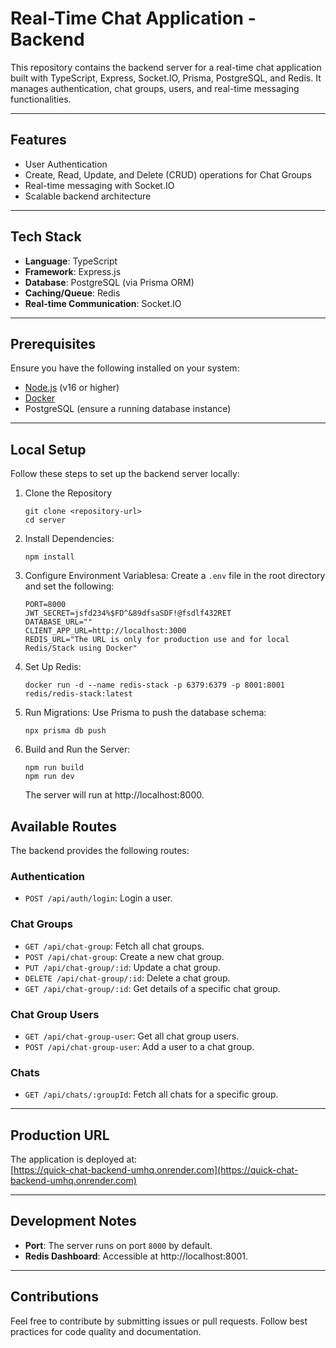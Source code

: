 # Real-Time Chat Application - Backend

This repository contains the backend server for a real-time chat application built with TypeScript, Express, Socket.IO, Prisma, PostgreSQL, and Redis. It manages authentication, chat groups, users, and real-time messaging functionalities.

---

## Features

- User Authentication
- Create, Read, Update, and Delete (CRUD) operations for Chat Groups
- Real-time messaging with Socket.IO
- Scalable backend architecture

---

## Tech Stack

- **Language**: TypeScript
- **Framework**: Express.js
- **Database**: PostgreSQL (via Prisma ORM)
- **Caching/Queue**: Redis
- **Real-time Communication**: Socket.IO

---

## Prerequisites

Ensure you have the following installed on your system:

- [Node.js](https://nodejs.org/) (v16 or higher)
- [Docker](https://www.docker.com/)
- PostgreSQL (ensure a running database instance)

---

## Local Setup

Follow these steps to set up the backend server locally:

 1. Clone the Repository
	```
	git clone <repository-url>
	cd server
	```
2. Install Dependencies:
	```
	npm install
	```
3. Configure Environment Variablesa:
	Create a `.env` file in the root directory and set the following:
	```
	PORT=8000
	JWT_SECRET=jsfd234%$FD^&89dfsaSDF!@fsdlf432RET
	DATABASE_URL=""
	CLIENT_APP_URL=http://localhost:3000
	REDIS_URL="The URL is only for production use and for local Redis/Stack using Docker"
	```
4. Set Up Redis:
	```
	docker run -d --name redis-stack -p 6379:6379 -p 8001:8001 redis/redis-stack:latest
	```
5. Run Migrations:
	Use Prisma to push the database schema:
	```
	npx prisma db push
	```
6. Build and Run the Server:
	```
	npm run build 
	npm run dev
	```
	The server will run at http://localhost:8000.

## Available Routes

The backend provides the following routes:

### **Authentication**

-   `POST /api/auth/login`: Login a user.

### **Chat Groups**

-   `GET /api/chat-group`: Fetch all chat groups.
-   `POST /api/chat-group`: Create a new chat group.
-   `PUT /api/chat-group/:id`: Update a chat group.
-   `DELETE /api/chat-group/:id`: Delete a chat group.
-   `GET /api/chat-group/:id`: Get details of a specific chat group.

### **Chat Group Users**

-   `GET /api/chat-group-user`: Get all chat group users.
-   `POST /api/chat-group-user`: Add a user to a chat group.

### **Chats**

-   `GET /api/chats/:groupId`: Fetch all chats for a specific group.

----------

## Production URL

The application is deployed at:  
[https://quick-chat-backend-umhq.onrender.com](https://quick-chat-backend-umhq.onrender.com)

----------

## Development Notes

-   **Port**: The server runs on port `8000` by default.
-   **Redis Dashboard**: Accessible at http://localhost:8001.

----------

## Contributions

Feel free to contribute by submitting issues or pull requests. Follow best practices for code quality and documentation.


